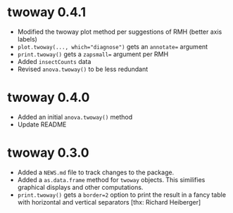 # twoway 0.4.1

* Modified the twoway plot method per suggestions of RMH (better axis labels)
* `plot.twoway(..., which="diagnose")` gets an `annotate=` argument
* `print.twoway()` gets a `zapsmall=` argument per RMH
* Added `insectCounts` data
* Revised `anova.twoway()` to be less redundant

# twoway 0.4.0

* Added an initial `anova.twoway()` method
* Update README

# twoway 0.3.0

* Added a `NEWS.md` file to track changes to the package.
* Added a `as.data.frame` method for `twoway` objects. This similifies graphical displays and other computations.
* `print.twoway()` gets a `border=2` option to print the result in a fancy table with horizontal and vertical separators [thx: Richard Heiberger]

